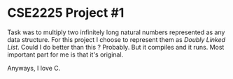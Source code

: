 # CSE2225 Project #1

Task was to multiply two infinitely long natural numbers represented as any data structure. For this project I choose to represent them as _Doubly Linked List_.
Could I do better than this ? Probably. But it compiles and it runs. Most important part for me is that it's original.

Anyways, I love C.

